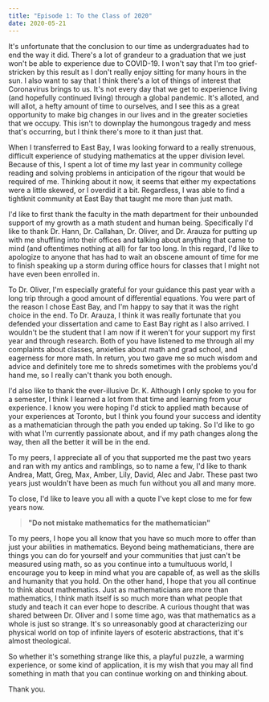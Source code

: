 ```yaml
---
title: "Episode 1: To the Class of 2020"
date: 2020-05-21
---
```


It's unfortunate that the conclusion to our time as undergraduates had to end the way it did. There's a lot of grandeur to a graduation that we just won't be able to experience due to COVID-19. I won't say that I'm too grief-stricken by this result as I don't really enjoy sitting for many hours in the sun. I also want to say that I think there's a lot of things of interest that Coronavirus brings to us. It's not every day that we get to experience living (and hopefully continued living) through a global pandemic. It's alloted, and will allot, a  hefty amount of time to ourselves, and I see this as a great opportunity to make big changes in our lives and in the greater societies that we occupy. This isn't to downplay the humongous tragedy and mess that's occurring, but I think there's more to it than just that.

When I transferred to East Bay, I was looking forward to a really strenuous, difficult experience of studying mathematics at the upper division level. Because of this, I spent a lot of time my last year in community college reading and solving problems in anticipation of the rigour that would be required of me. Thinking about it now, it seems that either my expectations were a little skewed, or I overdid it a bit. Regardless, I was able to find a tightknit community at East Bay that taught me more than just math.

I'd like to first thank the faculty in the math department for their unbounded support of my growth as a math student and human being. Specifically I'd like to thank Dr. Hann, Dr. Callahan, Dr. Oliver, and Dr. Arauza for putting up with me shuffling into their offices and talking about anything that came to mind (and oftentimes nothing at all) for far too long. In this regard, I'd like to apologize to anyone that has had to wait an obscene amount of time for me to finish speaking up a storm during office hours for classes that I might not have even been enrolled in.

To Dr. Oliver, I'm especially grateful for your guidance this past year with a long trip through a good amount of differential equations. You were part of the reason I chose East Bay, and I'm happy to say that it was the right choice in the end. To Dr. Arauza, I think it was really fortunate that you defended your dissertation and came to East Bay right as I also arrived. I wouldn't be the student that I am now if it weren't for your support my first year and through research. Both of you have listened to me through all my complaints about classes, anxieties about math and grad school, and eagerness for more math. In return, you two gave me so much wisdom and advice and definitely tore me to shreds sometimes with the problems you'd hand me, so I really can't thank you both enough. 

I'd also like to thank the ever-illusive Dr. K. Although I only spoke to you for a semester, I think I learned a lot from that time and learning from your experience. I know you were hoping I'd stick to applied math because of your experiences at Toronto, but I think you found your success and identity as a mathematician through the path you ended up taking. So I'd like to go with what I'm currently passionate about, and if my path changes along the way, then all the better it will be in the end. 

To my peers, I appreciate all of you that supported me the past two years and ran with my antics and ramblings, so to name a few, I'd like to thank Andrea, Matt, Greg, Max, Amber, Lily, David, Alec and Jabr. These past two years just wouldn't have been as much fun without you all and many more. 

To close, I'd like to leave you all with a quote I've kept close to me for few years now.

> **"Do not mistake mathematics for the mathematician"**

To my peers, I hope you all know that you have so much more to offer than just your abilities in mathematics. Beyond being mathematicians, there are things you can do for yourself and your communities that just can't be measured using math, so as you continue into a tumultuous world, I encourage you to keep in mind what you are capable of, as well as the skills and humanity that you hold. On the other hand, I hope that you all continue to think about mathematics. Just as mathematicians are more than mathematics, I think math itself is so much more than what people that study and teach it can ever hope to describe. A curious thought that was shared between Dr. Oliver and I some time ago, was that mathematics as a whole is just so strange. It's so unreasonably good at characterizing our physical world on top of infinite layers of esoteric abstractions, that it's almost theological.

So whether it's something strange like this, a playful puzzle, a warming experience, or some kind of application, it is my wish that you may all find something in math that you can continue working on and thinking about. 

Thank you.

